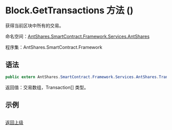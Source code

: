 # Block.GetTransactions 方法 ()

获得当前区块中所有的交易。

命名空间：[AntShares.SmartContract.Framework.Services.AntShares](../../AntShares.md)

程序集：AntShares.SmartContract.Framework

## 语法

```c#
public extern AntShares.SmartContract.Framework.Services.AntShares.Transaction[] GetTransactions()
```

返回值：交易数组，Transaction[] 类型。

## 示例

```

```



[返回上级](../Account.md)